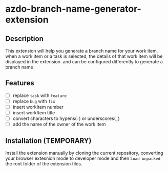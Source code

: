 # azdo-branch-name-generator-extension

## Description

This extension will help you generate a branch name for your work item.
when a work item or a task is selected, the details of that work item will be displayed in the extension.
and can be configured differently to generate a branch name

## Features

- [ ] replace `task` with `feature`
- [ ] replace `bug` with `fix`
- [ ] insert workItem number
- [ ] insert workItem title
- [ ] convert characters to hypens(`-`) or underscores(`_`)
- [ ] add the name of the owner of the work item

## Installation (TEMPORARY)

Install the extension manually by cloning the current repository, converting your browser extesnion mode to developer mode
and then `Load unpacked` the root folder of the extension files.
